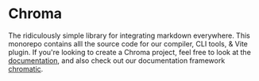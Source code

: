 # Chroma

The ridiculously simple library for integrating markdown everywhere. This monorepo contains alll the source code for our compiler, CLI tools, & Vite plugin. If you're looking to create a Chroma project, feel free to look at the [documentation](https://chromajs.github.io/), and also check out our documentation framework [chromatic](https://github.com/chromajs/chromatic).